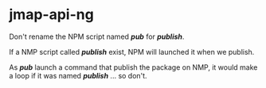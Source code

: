 # jmap-api-ng

Don't rename the NPM script named ***pub*** for ***publish***.

If a NMP script called ***publish*** exist, NPM will launched it when we publish.

As ***pub*** launch a command that publish the package on NMP, it would make a loop if it was named ***publish*** ... so don't.